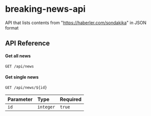 # breaking-news-api

API that lists contents from "https://haberler.com/sondakika" in JSON format

## API Reference

#### Get all news

```http
GET /api/news
```

#### Get single news

```http
GET /api/news/${id}
```

| Parameter | Type     | Required                       |
| :-------- | :------- | :-------------------------------- |
| `id`      | `integer` | `true` |


